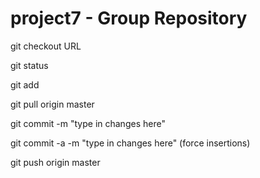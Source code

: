 project7 - Group Repository
========

git checkout URL

git status

git add

git pull origin master

git commit -m "type in changes here"

git commit -a -m "type in changes here" (force insertions)

git push origin master


